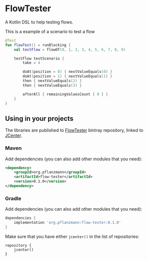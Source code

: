# FlowTester

A Kotlin DSL to help testing flows.

This is a example of a scenario to test a flow
```kotlin
@Test
fun flowTest() = runBlocking {
    val testFlow = flowOf(0, 1, 2, 3, 4, 5, 6, 7, 8, 9)

    testFlow testScenario {
        take = 4

        doAt(position = 0) { nextValueEquals(0) }
        doAt(position = 1) { nextValueEquals(1) }
        then { nextValueEquals(2) }
        then { nextValueEquals(3) }

        afterAll { remainingValuesCount { 0 } }
    }
}
```

## Using in your projects

The libraries are published to [FlowTester](https://bintray.com/beta/#/pflanzmann/flow-tester/FlowTester) bintray repository,
linked to [JCenter](https://bintray.com/bintray/jcenter?filterByPkgName=kotlinx.coroutines).

### Maven

Add dependencies (you can also add other modules that you need):

```xml
<dependency>
    <groupId>org.pflanzmann</groupId>
    <artifactId>flow-tester</artifactId>
    <version>0.1.0</version>
</dependency>
```

### Gradle

Add dependencies (you can also add other modules that you need):

```groovy
dependencies {
    implementation 'org.pflanzmann:flow-tester:0.1.0'
}
```

Make sure that you have either `jcenter()` in the list of repositories:
```
repository {
    jcenter()
}
```
